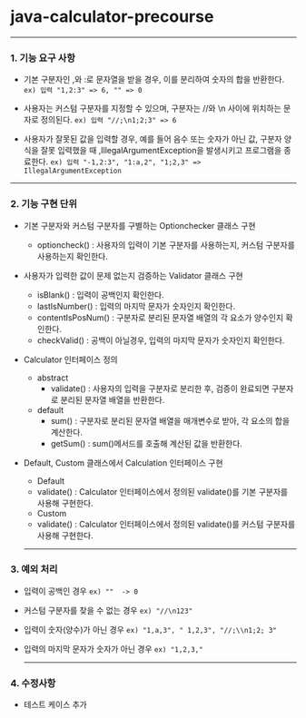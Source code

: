 # java-calculator-precourse
----------

### 1. 기능 요구 사항

* 기본 구분자인 ,와 :로 문자열을 받을 경우, 이를 분리하여 숫자의 합을 반환한다.
  ``` ex) 입력 "1,2:3" => 6, "" => 0 ```

* 사용자는 커스텀 구분자를 지정할 수 있으며, 구분자는 //와 \n 사이에 위치하는 문자로 정의된다.
  ``` ex) 입력 "//;\n1;2;3" => 6 ```

* 사용자가 잘못된 값을 입력할 경우, 예를 들어 음수 또는 숫자가 아닌 값, 구분자 양식을 잘못 입력했을 때 ,IllegalArgumentException을 발생시키고 프로그램을 종료한다.
  ``` ex) 입력 "-1,2:3", "1:a,2", "1;2,3" => IllegalArgumentException ```

---------

### 2. 기능 구현 단위

* 기본 구분자와 커스텀 구분자를 구별하는 Optionchecker 클래스 구현
  + optioncheck() : 사용자의 입력이 기본 구분자를 사용하는지, 커스텀 구분자를 사용하는지 확인한다.

* 사용자가 입력한 값이 문제 없는지 검증하는 Validator 클래스 구현
  - isBlank() : 입력이 공백인지 확인한다.
  - lastIsNumber() : 입력의 마지막 문자가 숫자인지 확인한다.
  - contentIsPosNum() : 구분자로 분리된 문자열 배열의 각 요소가 양수인지 확인한다.
  - checkValid() : 공백이 아닐경우, 입력의 마지막 문자가 숫자인지 확인한다.

* Calculator 인터페이스 정의
  + abstract
    - validate() : 사용자의 입력을 구분자로 분리한 후, 검증이 완료되면 구분자로 분리된 문자열 배열을 반환한다.
  + default
    - sum() : 구분자로 분리된 문자열 배열을 매개변수로 받아, 각 요소의 합을 계산한다.
    - getSum() : sum()메서드를 호출해 계산된 값을 반환한다.

* Default, Custom 클래스에서 Calculation 인터페이스 구현
  + Default
  - validate() : Calculator 인터페이스에서 정의된 validate()를 기본 구분자를 사용해 구현한다.
  + Custom
  - validate() : Calculator 인터페이스에서 정의된 validate()를 커스텀 구분자를 사용해 구현한다.

  ---------
### 3. 예외 처리

* 입력이 공백인 경우 ``` ex) ""  -> 0 ```

* 커스텀 구분자를 찾을 수 없는 경우 ``` ex) "//\n123" ```

* 입력이 숫자(양수)가 아닌 경우 ``` ex) "1,a,3", " 1,2,3", "//;\\n1;2; 3" ```

* 입력의 마지막 문자가 숫자가 아닌 경우 ``` ex) "1,2,3," ```

  ------
### 4. 수정사항
* 테스트 케이스 추가